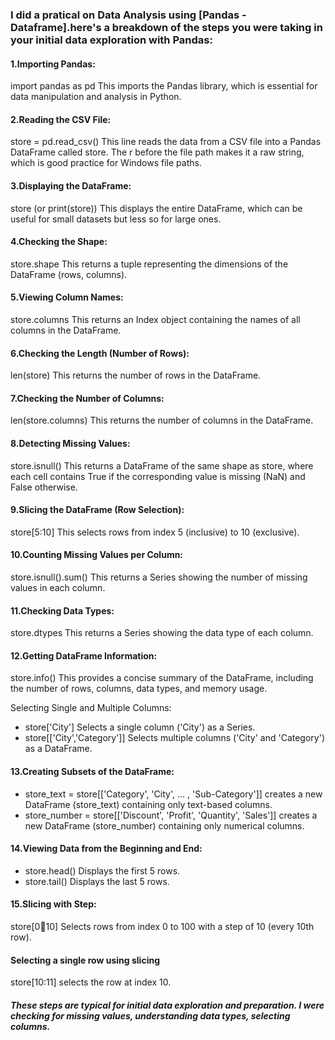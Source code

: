 ### I did a pratical on Data Analysis  using [Pandas - Dataframe].here's a breakdown of the steps you were taking in your initial data exploration with Pandas:

#### 1.Importing Pandas: 
import pandas as pd This imports the Pandas library, which is essential for data manipulation and analysis in Python.

#### 2.Reading the CSV File: 
store = pd.read_csv() This line reads the data from a CSV file into a Pandas DataFrame called store. The r before the file path makes it a raw string, which is good practice for Windows file paths.

#### 3.Displaying the DataFrame: 
store (or print(store)) This displays the entire DataFrame, which can be useful for small datasets but less so for large ones.

#### 4.Checking the Shape: 
store.shape This returns a tuple representing the dimensions of the DataFrame (rows, columns).

#### 5.Viewing Column Names: 
store.columns This returns an Index object containing the names of all columns in the DataFrame.

#### 6.Checking the Length (Number of Rows): 
len(store) This returns the number of rows in the DataFrame.

#### 7.Checking the Number of Columns: 
len(store.columns) This returns the number of columns in the DataFrame.

#### 8.Detecting Missing Values: 
store.isnull() This returns a DataFrame of the same shape as store, where each cell contains True if the corresponding value is missing (NaN) and False otherwise.

#### 9.Slicing the DataFrame (Row Selection): 
store[5:10] This selects rows from index 5 (inclusive) to 10 (exclusive).

#### 10.Counting Missing Values per Column: 
store.isnull().sum() This returns a Series showing the number of missing values in each column.

#### 11.Checking Data Types: 
store.dtypes This returns a Series showing the data type of each column.

#### 12.Getting DataFrame Information: 
store.info() This provides a concise summary of the DataFrame, including the number of rows, columns, data types, and memory usage.

Selecting Single and Multiple Columns:

* store['City'] Selects a single column ('City') as a Series.
* store[['City','Category']] Selects multiple columns ('City' and 'Category') as a DataFrame.

#### 13.Creating Subsets of the DataFrame:
* store_text = store[['Category', 'City', ... , 'Sub-Category']] creates a new DataFrame (store_text) containing only text-based columns.
* store_number = store[['Discount', 'Profit', 'Quantity', 'Sales']] creates a new DataFrame (store_number) containing only numerical columns.

#### 14.Viewing Data from the Beginning and End:
* store.head() Displays the first 5 rows.
* store.tail() Displays the last 5 rows.

#### 15.Slicing with Step: 
store[0:100:10] Selects rows from index 0 to 100 with a step of 10 (every 10th row).

#### Selecting a single row using slicing 
store[10:11] selects the row at index 10.

##### These steps are typical for initial data exploration and preparation. I were checking for missing values, understanding data types, selecting columns.
